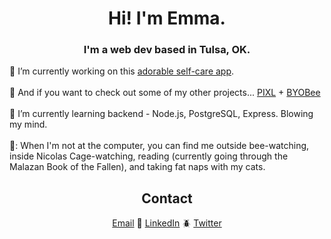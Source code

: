 # <div align="center">Hi! I'm Emma.</div>
### <div align="center">I'm a web dev based in Tulsa, OK.</div>

:butterfly: I’m currently working on this [adorable self-care app](https://github.com/self-care-bear/self-care-bear).
<br><br>
:bug: And if you want to check out some of my other projects... [PIXL](https://github.com/PIXLAPP/pixel-art-project) + [BYOBee](https://github.com/BYOBee-Project/BYOBee)
<br><br>
:ant: I’m currently learning backend - Node.js, PostgreSQL, Express. Blowing my mind.
<br><br>
🐝: When I'm not at the computer, you can find me outside bee-watching, inside Nicolas Cage-watching, reading (currently going through the Malazan Book of the Fallen), and taking fat naps with my cats.

## <div align='center'>Contact</div>
<div align='center'><a href='mailto:emma@egstad.com'>Email</a> 🐞 <a href='https://www.linkedin.com/in/emmaegstad/'>LinkedIn</a> 🪲 <a href='https://www.twitter.com/emmaegstad'>Twitter</a>
</div>
